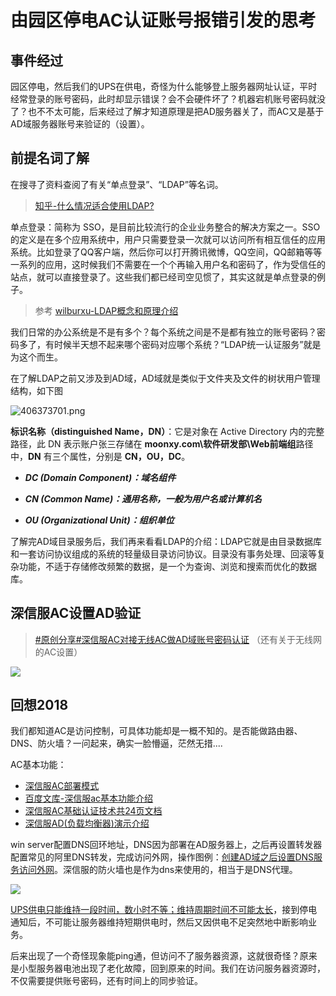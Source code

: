 # 由园区停电AC认证账号报错引发的思考

## 事件经过

园区停电，然后我们的UPS在供电，奇怪为什么能够登上服务器网址认证，平时经常登录的账号密码，此时却显示错误？会不会硬件坏了？机器宕机账号密码就没了？也不不太可能，后来经过了解才知道原理是把AD服务器关了，而AC又是基于AD域服务器账号来验证的（设置）。

## 前提名词了解

在搜寻了资料查阅了有关“单点登录”、“LDAP”等名词。

> [知乎-什么情况适合使用LDAP?](https://www.zhihu.com/question/21594237)

单点登录：简称为 SSO，是目前比较流行的企业业务整合的解决方案之一。SSO的定义是在多个应用系统中，用户只需要登录一次就可以访问所有相互信任的应用系统。比如登录了QQ客户端，然后你可以打开腾讯微博，QQ空间，QQ邮箱等等一系列的应用，这时候我们不需要在一个个再输入用户名和密码了，作为受信任的站点，就可以直接登录了。这些我们都已经司空见惯了，其实这就是单点登录的例子。

> 参考 [wilburxu-LDAP概念和原理介绍](https://www.cnblogs.com/wilburxu/p/9174353.html)

我们日常的办公系统是不是有多个？每个系统之间是不是都有独立的账号密码？密码多了，有时候半天想不起来哪个密码对应哪个系统？“LDAP统一认证服务”就是为这个而生。

在了解LDAP之前又涉及到AD域，AD域就是类似于文件夹及文件的树状用户管理结构，如下图

![406373701.png](https://i.loli.net/2020/11/06/ZSCzbLTfFw4X6K3.png)

**标识名称（distinguished Name，DN）**：它是对象在 Active Directory 内的完整路径，此 DN 表示账户张三存储在 **moonxy.com\软件研发部\Web前端组**路径中，**DN** 有三个属性，分别是 **CN，OU，DC**。

* ***DC (Domain Component)：域名组件***

* ***CN (Common Name)：通用名称，一般为用户名或计算机名***

* ***OU (Organizational Unit)：组织单位***

了解完AD域目录服务后，我们再来看看LDAP的介绍：LDAP它就是由目录数据库和一套访问协议组成的系统的轻量级目录访问协议。目录没有事务处理、回滚等复杂功能，不适于存储修改频繁的数据，是一个为查询、浏览和搜索而优化的数据库。

## 深信服AC设置AD验证

> [\#原创分享#深信服AC对接无线AC做AD域账号密码认证](https://bbs.sangfor.com.cn/forum.php?mod=viewthread&tid=124057)  （还有关于无线网的AC设置）

![ ](https://i.loli.net/2021/01/30/XBc7Jk9GqKVmYyw.png)

## 回想2018

我们都知道AC是访问控制，可具体功能却是一概不知的。是否能做路由器、DNS、防火墙？一问起来，确实一脸懵逼，茫然无措....

AC基本功能：

* [深信服AC部署模式](https://wenku.baidu.com/view/29a9945ca4c30c22590102020740be1e640ecc40.html)
* [百度文库-深信服ac基本功能介绍](https://wenku.baidu.com/view/faac2526250c844769eae009581b6bd97e19bcef.html)
* [深信服AC基础认证技术共24页文档](https://wenku.baidu.com/view/bb19531d534de518964bcf84b9d528ea80c72f93.html)
* [深信服AD(负载均衡器)演示介绍](https://wenku.baidu.com/view/60ad8c999a6648d7c1c708a1284ac850ac02042a.html)

win server配置DNS回环地址，DNS因为部署在AD服务器上，之后再设置转发器配置常见的阿里DNS转发，完成访问外网，操作图例：[创建AD域之后设置DNS服务访问外网](https://www.cnblogs.com/dongcom/p/10440649.html)。深信服的防火墙也是作为dns来使用的，相当于是DNS代理。

![ ](https://i.loli.net/2021/01/30/nVl7voSfOjZJFmK.jpg)

[UPS供电只能维持一段时间，数小时不等；维持周期时间不可能太长](https://www.baidu.com/s?ie=utf-8&wd=ups%E8%83%BD%E4%BE%9B%E7%94%B5%E8%84%91%E8%83%BD%E7%94%A8%E5%A4%9A%E4%B9%85)，接到停电通知后，不可能让服务器维持短期供电时，然后又因供电不足突然地中断影响业务。

后来出现了一个奇怪现象能ping通，但访问不了服务器资源，这就很奇怪？原来是小型服务器电池出现了老化故障，回到原来的时间。我们在访问服务器资源时，不仅需要提供账号密码，还有时间上的同步验证。